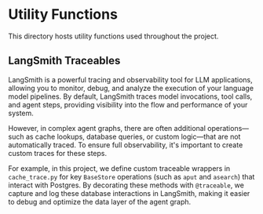 # Utility Functions
This directory hosts utility functions used throughout the project.

## LangSmith Traceables
LangSmith is a powerful tracing and observability tool for LLM applications, allowing you to monitor, debug, and analyze the execution of your language model pipelines. By default, LangSmith traces model invocations, tool calls, and agent steps, providing visibility into the flow and performance of your system.

However, in complex agent graphs, there are often additional operations—such as cache lookups, database queries, or custom logic—that are not automatically traced. To ensure full observability, it's important to create custom traces for these steps.

For example, in this project, we define custom traceable wrappers in `cache_trace.py` for key `BaseStore` operations (such as `aput` and `asearch`) that interact with Postgres. By decorating these methods with `@traceable`, we capture and log these database interactions in LangSmith, making it easier to debug and optimize the data layer of the agent graph.
